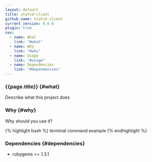 ```yaml
---
layout: default
title: statsd-client
github_name: statsd-client
current_version: 0.0.0
plugin: true
nav:
  - name: What
    link: "#what"
  - name: Why
    link: "#why"
  - name: Usage
    link: "#usage"
  - name: Dependencies
    link: "#dependencies"
---
```



### {{page.title}} {#what}

Describe what this project does

### Why {#why}

Why should you use it?

{% highlight bash %}
  terminal command example
{% endhighlight %}


###  Dependencies {#dependencies}

* rubygems >= 1.3.1
